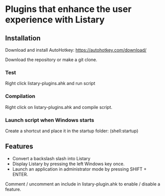 # Plugins that enhance the user experience with Listary
## Installation
Download and install AutoHotkey: https://autohotkey.com/download/

Download the repository or make a git clone.

### Test
Right click listary-plugins.ahk and run script

### Compilation
Right click on listary-plugins.ahk and compile script.

### Launch script when Windows starts
Create a shortcut and place it in the startup folder: (shell:startup)

## Features
* Convert a backslash slash into Listary
* Display Listary by pressing the left Windows key once.
* Launch an application in administrator mode by pressing SHIFT + ENTER.

Comment / uncomment an include in listary-plugin.ahk to enable / disable a feature.